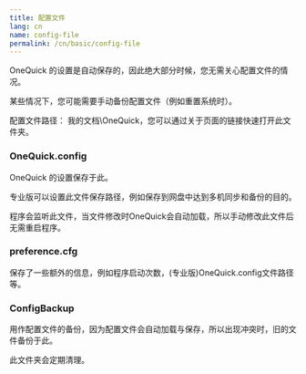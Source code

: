 ```yaml
---
title: 配置文件
lang: cn
name: config-file
permalink: /cn/basic/config-file
---
```


OneQuick 的设置是自动保存的，因此绝大部分时候，您无需关心配置文件的情况。

某些情况下，您可能需要手动备份配置文件（例如重置系统时）。

配置文件路径： 我的文档\OneQuick，您可以通过关于页面的链接快速打开此文件夹。

### OneQuick.config

OneQuick 的设置保存于此。

专业版可以设置此文件保存路径，例如保存到网盘中达到多机同步和备份的目的。

程序会监听此文件，当文件修改时OneQuick会自动加载，所以手动修改此文件后无需重启程序。


### preference.cfg

保存了一些额外的信息，例如程序启动次数，(专业版)OneQuick.config文件路径等。


### ConfigBackup

用作配置文件的备份，因为配置文件会自动加载与保存，所以出现冲突时，旧的文件备份于此。

此文件夹会定期清理。
